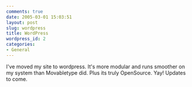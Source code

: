 ```yaml
---
comments: true
date: 2005-03-01 15:03:51
layout: post
slug: wordpress
title: WordPress
wordpress_id: 2
categories:
- General
---
```


I've moved my site to wordpress. It's more modular and runs smoother on my system than Movabletype did. Plus its truly OpenSource. Yay! Updates to come.
